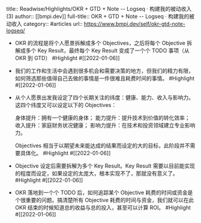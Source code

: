 title:: Readwise/Highlights/OKR + GTD + Note -- Logseq · 构建我的被动收入 (3)
author:: [[bmpi.dev]]
full-title:: OKR + GTD + Note -- Logseq · 构建我的被动收入
category:: #articles
url:: https://www.bmpi.dev/self/okr-gtd-note-logseq/

- OKR 的流程是将个人愿景拆解成多个 Objectives，之后将每个 Objective 拆解成多个 Key Result，最终每个 Key Result 变成了一个个 TODO 事项（从 OKR 到 GTD） #Highlight #[[2022-01-06]]
- 我们的工作和生活中会遇到很多机会和需要决策的地方，但我们的精力有限，如何筛选那些值得自己去做的事情是一件很难且耗费时间的事情。 #Highlight #[[2022-01-06]]
- 从个人愿景出发我设定了四个长期关注的纬度：健康、能力、收入与影响力。这四个纬度又可以设定以下的 Objectives：
  
  身体提升：拥有一个健康的身体；
  能力提升：提升技术到价值的转化效率；
  收入提升：家庭财务状况健康；
  影响力提升：在技术和投资领域建立专业影响力。
  
  Objectives 相当于以期望未来能达成的结果而设定的大的目标，此阶段并不需要具体化。 #Highlight #[[2022-01-06]]
- Objective 设定后需要拆解为多个 Key Result。Key Result 需要以目前能实现的程度而设定，如果设定的太庞大，根本实现不了，那就没有意义了。 #Highlight #[[2022-01-06]]
- OKR 落地到一个个 TODO 后，如何追踪某个 Objective 耗费的时间或资金是个很重要的问题。搞清楚所有 Objective 耗费的时间与资金，我们就可以在此 OKR 结束的时候知道总的收益与总的投入，甚至可以计算 ROI。 #Highlight #[[2022-01-06]]